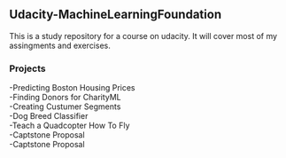 ## Udacity-MachineLearningFoundation


This is a study repository for a course on udacity. It will cover most of my assingments and exercises.


### Projects
-Predicting Boston Housing Prices    
-Finding Donors for CharityML           
-Creating Custumer Segments    
-Dog Breed Classifier    
-Teach a Quadcopter How To Fly     
-Captstone Proposal    
-Captstone Proposal   
